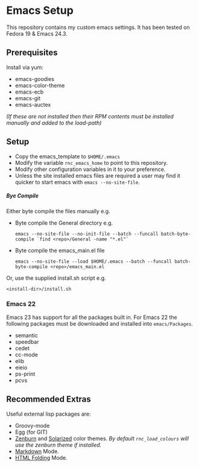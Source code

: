 
Emacs Setup
===========


This repository contains my custom emacs settings. It has been tested on Fedora 19 & Emacs 24.3.

Prerequisites
-------------
Install via yum:
+ emacs-goodies
+ emacs-color-theme
+ emacs-ecb
+ emacs-git
+ emacs-auctex

*(If these are not installed then their RPM contents must be installed manually and added to the load-path)*

Setup
-----
+ Copy the emacs_template to `$HOME/.emacs`
+ Modify the variable `rnc_emacs_home` to point to this repository.
+ Modify other configuration variables in it to your preference.
+ Unless the site installed emacs files are required a user may find it quicker to start emacs with `emacs --no-site-file`.

##### Bye Compile #####

Either byte compile the files manually e.g.

+ Byte compile the General directory e.g.

	``emacs --no-site-file --no-init-file --batch --funcall batch-byte-compile `find <repo>/General -name "*.el"` ``

+ Byte compile the emacs_main.el file

	``emacs --no-site-file --load $HOME/.emacs --batch --funcall batch-byte-compile <repo>/emacs_main.el``

Or, use the supplied install.sh script e.g.

   ``<install-dir>/install.sh``



### Emacs 22 ###
Emacs 23 has support for all the packages built in. For Emacs 22 the following packages must be downloaded and installed into `emacs/Packages`.
* semantic
* speedbar
* cedet
* cc-mode
* elib
* eieio
* ps-print
* pcvs


Recommended Extras
------------------
Useful external lisp packages are:
+ Groovy-mode
+ Egg (for GIT)
+ [Zenburn] and [Solarized] color themes.
   *By default `rnc_load_colours` will use the zenburn theme if installed.*
+ [Markdown] Mode.
+ [HTML Folding] Mode.

[Zenburn]:      https://github.com/bbatsov/zenburn-emacs
[Solarized]:    https://github.com/sellout/emacs-color-theme-solarized
[Markdown]:     http://jblevins.org/git/markdown-mode.git
[HTML Folding]: https://github.com/ataka/html-fold
